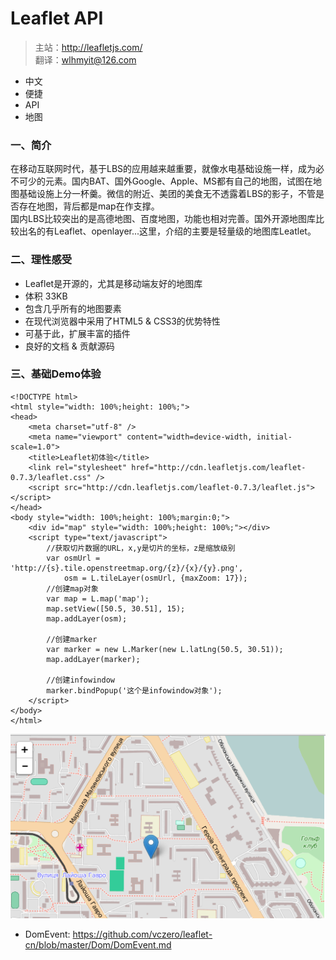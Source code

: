 Leaflet API
==========================
> 主站：http://leafletjs.com/   
> 翻译：wlhmyit@126.com  

+ 中文
+ 便捷
+ API
+ 地图

### 一、简介   
在移动互联网时代，基于LBS的应用越来越重要，就像水电基础设施一样，成为必不可少的元素。国内BAT、国外Google、Apple、MS都有自己的地图，试图在地图基础设施上分一杯羹。微信的附近、美团的美食无不透露着LBS的影子，不管是否存在地图，背后都是map在作支撑。   
国内LBS比较突出的是高德地图、百度地图，功能也相对完善。国外开源地图库比较出名的有Leaflet、openlayer...这里，介绍的主要是轻量级的地图库Leatlet。   
### 二、理性感受  
+ Leaflet是开源的，尤其是移动端友好的地图库
+ 体积 33KB
+ 包含几乎所有的地图要素
+ 在现代浏览器中采用了HTML5 & CSS3的优势特性
+ 可基于此，扩展丰富的插件
+ 良好的文档 & 贡献源码

### 三、基础Demo体验   
	<!DOCTYPE html>
	<html style="width: 100%;height: 100%;">
	<head>
	    <meta charset="utf-8" />
	    <meta name="viewport" content="width=device-width, initial-scale=1.0">
	    <title>Leaflet初体验</title>
	    <link rel="stylesheet" href="http://cdn.leafletjs.com/leaflet-0.7.3/leaflet.css" />
	    <script src="http://cdn.leafletjs.com/leaflet-0.7.3/leaflet.js"></script>
	</head>
	<body style="width: 100%;height: 100%;margin:0;">
	    <div id="map" style="width: 100%;height: 100%;"></div>
	    <script type="text/javascript">
	        //获取切片数据的URL，x,y是切片的坐标，z是缩放级别
	        var osmUrl = 'http://{s}.tile.openstreetmap.org/{z}/{x}/{y}.png',
	            osm = L.tileLayer(osmUrl, {maxZoom: 17});
	        //创建map对象
	        var map = L.map('map');
	        map.setView([50.5, 30.51], 15);
	        map.addLayer(osm);
	        
	        //创建marker
	        var marker = new L.Marker(new L.latLng(50.5, 30.51));
	        map.addLayer(marker);
	        
	        //创建infowindow
	        marker.bindPopup('这个是infowindow对象');
	    </script>
	</body>
	</html>
![](img/index.png)


+ DomEvent: <https://github.com/vczero/leaflet-cn/blob/master/Dom/DomEvent.md>